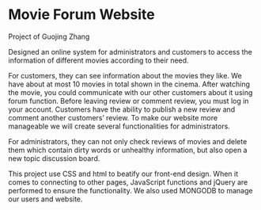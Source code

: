 # Movie Forum Website

Project of Guojing Zhang

Designed an online system for administrators and customers to access the information of different movies according to their need. 

For customers, they can see information about the movies they like. We have about at most 10 movies in total shown in the cinema. After watching the movie, you could communicate with our other customers about it using forum function. Before leaving review or comment review, you must log in your account. Customers have the ability to publish a new review and comment another customers’ review. To make our website more manageable we will create several functionalities for administrators.

For administrators, they can not only check reviews of movies and delete them which contain dirty words or unhealthy information, but also open a new topic discussion board. 

This project use CSS and html to beatify our front-end design. When it comes to connecting to other pages, JavaScript functions and jQuery are performed to ensure the functionality. We also used MONGODB to manage our users and website.
